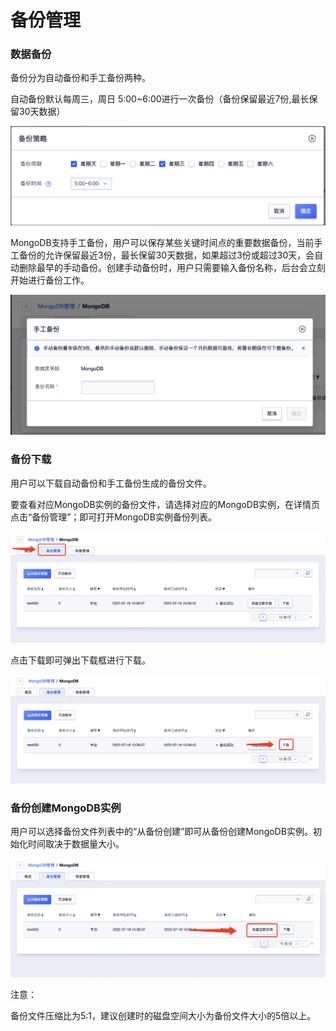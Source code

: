 

# 备份管理

### 数据备份

备份分为自动备份和手工备份两种。

自动备份默认每周三，周日 5:00~6:00进行一次备份（备份保留最近7份,最长保留30天数据）

![image](/images/backup/mongodb_20220719_01.png)

MongoDB支持手工备份，用户可以保存某些关键时间点的重要数据备份，当前手工备份的允许保留最近3份，最长保留30天数据，如果超过3份或超过30天，会自动删除最早的手动备份。创建手动备份时，用户只需要输入备份名称，后台会立刻开始进行备份工作。

![image](/images/backup/mongodb_20220719_06.png)

### 备份下载

用户可以下载自动备份和手工备份生成的备份文件。

要查看对应MongoDB实例的备份文件，请选择对应的MongoDB实例，在详情页点击“备份管理”；即可打开MongoDB实例备份列表。

![imagel](/images/backup/mongodb_20220719_07.png)

点击下载即可弹出下载框进行下载。

![image](/images/backup/mongodb_20220719_08.png)

### 备份创建MongoDB实例

用户可以选择备份文件列表中的“从备份创建”即可从备份创建MongoDB实例。初始化时间取决于数据量大小。

![image](/images/backup/mongodb_20220719_04.png)

注意：

备份文件压缩比为5:1，建议创建时的磁盘空间大小为备份文件大小的5倍以上。


